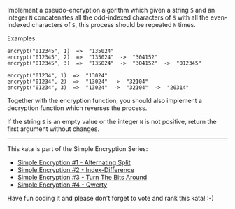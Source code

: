 Implement a pseudo-encryption algorithm which given a string `S` and an integer `N` concatenates all the odd-indexed characters of `S` with all the even-indexed characters of `S`, this process should be repeated `N` times.

Examples:

```
encrypt("012345", 1)  =>  "135024"
encrypt("012345", 2)  =>  "135024"  ->  "304152"
encrypt("012345", 3)  =>  "135024"  ->  "304152"  ->  "012345"

encrypt("01234", 1)  =>  "13024"
encrypt("01234", 2)  =>  "13024"  ->  "32104"
encrypt("01234", 3)  =>  "13024"  ->  "32104"  ->  "20314"
```

Together with the encryption function, you should also implement a decryption function which reverses the process.

If the string `S` is an empty value or the integer `N` is not positive, return the first argument without changes.

___

This kata is part of the Simple Encryption Series:

* [Simple Encryption #1 - Alternating Split](https://www.codewars.com/kata/simple-encryption-number-1-alternating-split)
* [Simple Encryption #2 - Index-Difference](https://www.codewars.com/kata/simple-encryption-number-2-index-difference)
* [Simple Encryption #3 - Turn The Bits Around](https://www.codewars.com/kata/simple-encryption-number-3-turn-the-bits-around)
* [Simple Encryption #4 - Qwerty](https://www.codewars.com/kata/simple-encryption-number-4-qwerty)

Have fun coding it and please don't forget to vote and rank this kata! :-)